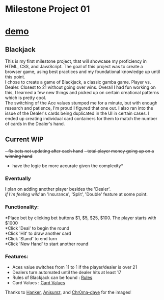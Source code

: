 # Milestone Project 01

# [demo](https://cameronotoole44.github.io/milestoneProject01/)

## Blackjack

This is my first milestone project, that will showcase my proficiency in HTML, CSS, and JavaScript.
The goal of this project was to create a browser game, using best practices and my foundational knowledge up until this point.  
I chose to create a game of Blackjack, a classic gamba game. Player vs. Dealer. Closest to 21 without going over wins.
Overall I had fun working on this, I learned a few new things and picked up on certain creational patterns which is pretty cool.  
The switching of the Ace values stumped me for a minute, but with enough research and patience, I'm proud I figured that one out.
I also ran into the issue of the Dealer's cards being duplicated in the UI in certain cases. I ended up creating individual card containers for them to match the number of cards in the Dealer's hand.

## Current WIP

~~- fix bets not updating after each hand~~
~~- total player money going up on a winning hand~~

- have the logic be more accurate given the complexity\*

### Eventually

I plan on adding another player besides the 'Dealer'.  
 _if I'm feeling wild_ an 'Insurance', 'Split', 'Double' feature at some point.

### Functionality:

*Place bet by clicking bet buttons $1, $5, $25, $100. The player starts with $1000  
*Click 'Deal' to begin the round  
*Click 'Hit' to draw another card  
*Click 'Stand' to end turn  
\*Click 'New Hand' to start another round

### Features:

- Aces value switches from 11 to 1 if the player/dealer is over 21
- Dealers turn automated until the dealer hits at least 17
- Rules of Blackjack can be found : [Rules](https://cameronotoole44.github.io/milestoneProject01/rules/rules.html)
- Card Values : [Card Values](https://cameronotoole44.github.io/milestoneProject01/rules/cardValues.html)

Thanks to [Hanker](https://argametina.itch.io/), [Anisumz](https://ansimuz.itch.io/), and [Chr0ma-dave](https://chroma-dave.itch.io/) for the images!
